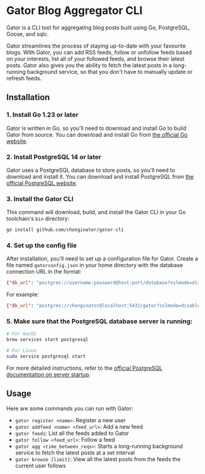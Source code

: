 # Gator Blog Aggregator CLI

Gator is a CLI tool for aggregating blog posts built using Go, PostgreSQL, Goose, and sqlc.

Gator streamlines the process of staying up-to-date with your favourite blogs. With Gator, you can add RSS feeds, follow or unfollow feeds based on your interests, list all of your followed feeds, and browse their latest posts. Gator also gives you the ability to fetch the latest posts in a long-running background service, so that you don't have to manually update or refresh feeds.

## Installation

### 1. Install Go 1.23 or later

Gator is written in Go, so you'll need to download and install Go to build Gator from source. You can download and install Go from [the official Go website](https://golang.org/dl/). 

### 2. Install PostgreSQL 14 or later

Gator uses a PostgreSQL database to store posts, so you'll need to download and install it. You can download and install PostgreSQL from [the official PostgreSQL website](https://www.postgresql.org/download/).

### 3. Install the Gator CLI

This command will download, build, and install the Gator CLI in your Go toolchain's `bin` directory:

```bash
go install github.com/chonginator/gator-cli
```

### 4. Set up the config file

After installation, you'll need to set up a configuration file for Gator. Create a file named `gatorconfig.json` in your home directory with the database connection URL in the format:

```json
{"db_url": "postgres://username:password@host:port/database?sslmode=disable"}
```

For example:
```json
{"db_url": "postgres://chonginator@localhost:5432/gator?sslmode=disable"}
```

### 5. Make sure that the PostgreSQL database server is running:

```bash
# For macOS
brew services start postgresql
```

```bash
# For Linux
sudo service postgresql start
```

For more detailed instructions, refer to the [official PostgreSQL documentation on server startup](https://www.postgresql.org/docs/current/server-start.html).

## Usage
Here are some commands you can run with Gator:
- `gator register <name>`: Register a new user
- `gator addfeed <name> <feed_url>`: Add a new feed
- `gator feeds`: List all the feeds added to Gator
- `gator follow <feed_url>`: Follow a feed
- `gator agg <time_between_reqs>`: Starts a long-running background service to fetch the latest posts at a set interval
- `gator browse [limit]`: View all the latest posts from the feeds the current user follows